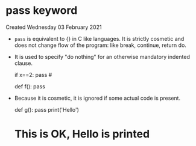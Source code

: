 # pass keyword
Created Wednesday 03 February 2021


* ``pass`` is equivalent to {} in C like languages. It is strictly cosmetic and does not change flow of the program: like break, continue, return do.
* It is used to specify "do nothing" for an otherwise mandatory indented clause.

	if x==2:
		pass # 
	
	def f():
		pass


* Because it is cosmetic, it is ignored if some actual code is present.

	def g():
		pass
		print('Hello')
	# This is OK, Hello is printed

